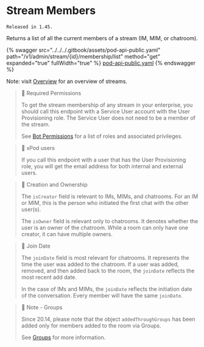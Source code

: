 # Stream Members

`Released in 1.45.`

Returns a list of all the current members of a stream (IM, MIM, or chatroom).

{% swagger src="../../../.gitbook/assets/pod-api-public.yaml" path="/v1/admin/stream/{id}/membership/list" method="get" expanded="true" fullWidth="true" %}
[pod-api-public.yaml](../../../.gitbook/assets/pod-api-public.yaml)
{% endswagger %}

Note: visit [Overview](https://docs.developers.symphony.com/building-bots-on-symphony/datafeed/overview-of-streams) for an overview of streams.

> 🚧 Required Permissions
>
> To get the stream membership of any stream in your enterprise, you should call this endpoint with a Service User account with the User Provisioning role. The Service User does not need to be a member of the stream.
>
> See [Bot Permissions](https://docs.developers.symphony.com/building-bots-on-symphony/configuration/bot-permissions) for a list of roles and associated privileges.

> 📘 xPod users
>
> If you call this endpoint with a user that has the User Provisioning role, you will get the email address for both internal and external users.

> 📘 Creation and Ownership
>
> The `isCreator` field is relevant to IMs, MIMs, and chatrooms. For an IM or MIM, this is the person who initiated the first chat with the other user(s).
>
> The `isOwner` field is relevant only to chatrooms. It denotes whether the user is an owner of the chatroom. While a room can only have one creator, it can have multiple owners.

> 📘 Join Date
>
> The `joinDate` field is most relevant for chatrooms. It represents the time the user was added to the chatroom. If a user was added, removed, and then added back to the room, the `joinDate` reflects the most recent add date.
>
> In the case of IMs and MIMs, the `joinDate` reflects the initiation date of the conversation. Every member will have the same `joinDate`.

> 📘 Note - Groups
>
> Since 20.14, please note that the object `addedThroughGroups` has been added only for members added to the room via Groups.
>
> See [Groups](../../groups-distribution-lists/) for more information.
